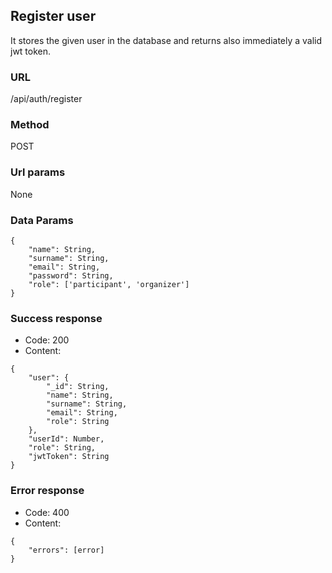 ## Register user

It stores the given user in the database and returns also immediately a valid jwt token.

### URL

/api/auth/register

### Method

POST

### Url params

None

### Data Params
```
{
    "name": String,
    "surname": String,
    "email": String,
    "password": String,
    "role": ['participant', 'organizer']
}
```
### Success response
- Code: 200
- Content:
```
{
    "user": {
        "_id": String,
        "name": String,
        "surname": String,
        "email": String,
        "role": String
    },
    "userId": Number,
    "role": String,
    "jwtToken": String
}
```

### Error response
- Code: 400
- Content:
```
{
    "errors": [error]
}
```
